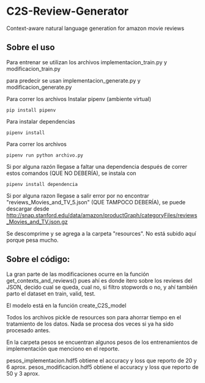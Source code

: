 # C2S-Review-Generator
Context-aware natural language generation for amazon movie reviews

## Sobre el uso
Para entrenar se utilizan los archivos 
implementacion_train.py y
modificacion_train.py

para predecir se usan
implementacion_generate.py y
modificacion_generate.py

Para correr los archivos
Instalar pipenv (ambiente virtual)

    pip install pipenv

Para instalar dependencias

    pipenv install
    
Para correr los archivos

    pipenv run python archivo.py

Si por alguna razón llegase a faltar una dependencia después de correr estos comandos (QUE NO DEBERÍA), se instala con

    pipenv install dependencia

Si por alguna razon llegase a salir error por no encontrar "reviews_Movies_and_TV_5.json" (QUE TAMPOCO DEBERÍA), se puede descargar desde
http://snap.stanford.edu/data/amazon/productGraph/categoryFiles/reviews_Movies_and_TV.json.gz

Se descomprime y se agrega a la carpeta "resources". No está subido aquí porque pesa mucho.


## Sobre el código:

La gran parte de las modificaciones ocurre en la función get_contexts_and_reviews() pues ahí es donde itero sobre los reviews del JSON,
decido cual se queda, cual no, si filtro stopwords o no, y ahí también parto el dataset en train, valid, test.

El modelo está en la función create_C2S_model

Todos los archivos pickle de resources son para ahorrar tiempo en el tratamiento de los datos. Nada se procesa dos veces si ya ha sido
procesado antes.

En la carpeta pesos se encuentran algunos pesos de los entrenamientos de implementación que menciono en el reporte.

pesos_implementacion.hdf5 obtiene el accuracy y loss que reporto de 20 y 6 aprox.
pesos_modificacion.hdf5 obtiene el accuracy y loss que reporto de 50 y 3 aprox.
